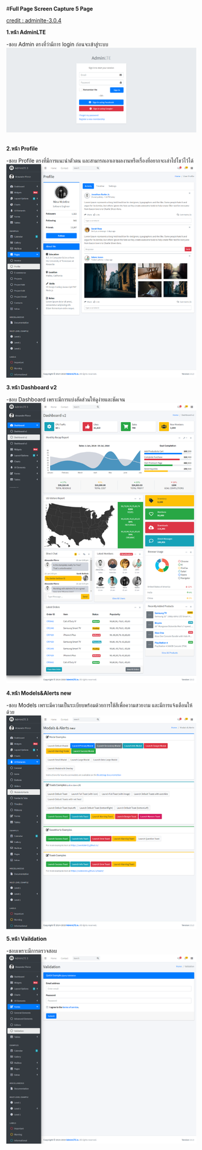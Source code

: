  #**Full Page Screen Capture 5 Page**

[credit : adminlte-3.0.4](https://adminlte.io/themes/v3/index.html?fbclid=IwAR1PoOXyKNyG-TII6r8F9YCVculFEvE623EDfKdeUgxrIgw6etqGQ94pfxg)

**1.หน้า AdminLTE**

-ชอบ Admin ตรงที่ว่ามีการ login ก่อนจะเข้าสู่ระบบ
![Image](https://raw.githubusercontent.com/kawintharawiw/CPSC321_631_hci/master/adminlte-3.0.4/1.png)
<br><br>

**2.หน้า Profile**

-ชอบ Profile ตรงที่มีการแนะนำตัวตน และสามารถเอาเอาผลงานหรือเรื่องที่อยากจะเล่าไปโชว์ไว้ได้
![Image](https://raw.githubusercontent.com/kawintharawiw/CPSC321_631_hci/master/adminlte-3.0.4/2.png)





**3.หน้า Dashboard v2**

-ชอบ Dashboard เพราะมีการแบ่งสัดส่วนให้ดูง่ายและชัดเจน
![Image](https://raw.githubusercontent.com/kawintharawiw/CPSC321_631_hci/master/adminlte-3.0.4/3.png)





**4.หน้า Models&Alerts new**

-ชอบ Models เพราะมีความเป็นระเบียบพร้อมด้วยการใช้สีเพื่อความสวยงาม และมีการแจ้งเตือนให้ด้วย
![Image](https://raw.githubusercontent.com/kawintharawiw/CPSC321_631_hci/master/adminlte-3.0.4/4.png)





**5.หน้า Vaildation**

-ชอบเพราะมีการตรวจสอบ
![Image](https://raw.githubusercontent.com/kawintharawiw/CPSC321_631_hci/master/adminlte-3.0.4/5.png)
